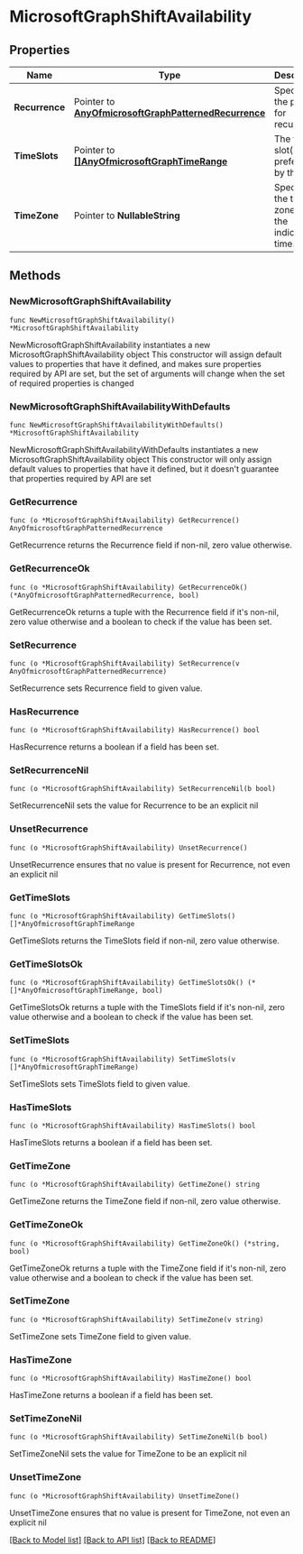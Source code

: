 # MicrosoftGraphShiftAvailability

## Properties

Name | Type | Description | Notes
------------ | ------------- | ------------- | -------------
**Recurrence** | Pointer to [**AnyOfmicrosoftGraphPatternedRecurrence**](anyOf&lt;microsoft.graph.patternedRecurrence&gt;.md) | Specifies the pattern for recurrence | [optional] 
**TimeSlots** | Pointer to [**[]AnyOfmicrosoftGraphTimeRange**](AnyOfmicrosoftGraphTimeRange.md) | The time slot(s) preferred by the user. | [optional] 
**TimeZone** | Pointer to **NullableString** | Specifies the time zone for the indicated time. | [optional] 

## Methods

### NewMicrosoftGraphShiftAvailability

`func NewMicrosoftGraphShiftAvailability() *MicrosoftGraphShiftAvailability`

NewMicrosoftGraphShiftAvailability instantiates a new MicrosoftGraphShiftAvailability object
This constructor will assign default values to properties that have it defined,
and makes sure properties required by API are set, but the set of arguments
will change when the set of required properties is changed

### NewMicrosoftGraphShiftAvailabilityWithDefaults

`func NewMicrosoftGraphShiftAvailabilityWithDefaults() *MicrosoftGraphShiftAvailability`

NewMicrosoftGraphShiftAvailabilityWithDefaults instantiates a new MicrosoftGraphShiftAvailability object
This constructor will only assign default values to properties that have it defined,
but it doesn't guarantee that properties required by API are set

### GetRecurrence

`func (o *MicrosoftGraphShiftAvailability) GetRecurrence() AnyOfmicrosoftGraphPatternedRecurrence`

GetRecurrence returns the Recurrence field if non-nil, zero value otherwise.

### GetRecurrenceOk

`func (o *MicrosoftGraphShiftAvailability) GetRecurrenceOk() (*AnyOfmicrosoftGraphPatternedRecurrence, bool)`

GetRecurrenceOk returns a tuple with the Recurrence field if it's non-nil, zero value otherwise
and a boolean to check if the value has been set.

### SetRecurrence

`func (o *MicrosoftGraphShiftAvailability) SetRecurrence(v AnyOfmicrosoftGraphPatternedRecurrence)`

SetRecurrence sets Recurrence field to given value.

### HasRecurrence

`func (o *MicrosoftGraphShiftAvailability) HasRecurrence() bool`

HasRecurrence returns a boolean if a field has been set.

### SetRecurrenceNil

`func (o *MicrosoftGraphShiftAvailability) SetRecurrenceNil(b bool)`

 SetRecurrenceNil sets the value for Recurrence to be an explicit nil

### UnsetRecurrence
`func (o *MicrosoftGraphShiftAvailability) UnsetRecurrence()`

UnsetRecurrence ensures that no value is present for Recurrence, not even an explicit nil
### GetTimeSlots

`func (o *MicrosoftGraphShiftAvailability) GetTimeSlots() []*AnyOfmicrosoftGraphTimeRange`

GetTimeSlots returns the TimeSlots field if non-nil, zero value otherwise.

### GetTimeSlotsOk

`func (o *MicrosoftGraphShiftAvailability) GetTimeSlotsOk() (*[]*AnyOfmicrosoftGraphTimeRange, bool)`

GetTimeSlotsOk returns a tuple with the TimeSlots field if it's non-nil, zero value otherwise
and a boolean to check if the value has been set.

### SetTimeSlots

`func (o *MicrosoftGraphShiftAvailability) SetTimeSlots(v []*AnyOfmicrosoftGraphTimeRange)`

SetTimeSlots sets TimeSlots field to given value.

### HasTimeSlots

`func (o *MicrosoftGraphShiftAvailability) HasTimeSlots() bool`

HasTimeSlots returns a boolean if a field has been set.

### GetTimeZone

`func (o *MicrosoftGraphShiftAvailability) GetTimeZone() string`

GetTimeZone returns the TimeZone field if non-nil, zero value otherwise.

### GetTimeZoneOk

`func (o *MicrosoftGraphShiftAvailability) GetTimeZoneOk() (*string, bool)`

GetTimeZoneOk returns a tuple with the TimeZone field if it's non-nil, zero value otherwise
and a boolean to check if the value has been set.

### SetTimeZone

`func (o *MicrosoftGraphShiftAvailability) SetTimeZone(v string)`

SetTimeZone sets TimeZone field to given value.

### HasTimeZone

`func (o *MicrosoftGraphShiftAvailability) HasTimeZone() bool`

HasTimeZone returns a boolean if a field has been set.

### SetTimeZoneNil

`func (o *MicrosoftGraphShiftAvailability) SetTimeZoneNil(b bool)`

 SetTimeZoneNil sets the value for TimeZone to be an explicit nil

### UnsetTimeZone
`func (o *MicrosoftGraphShiftAvailability) UnsetTimeZone()`

UnsetTimeZone ensures that no value is present for TimeZone, not even an explicit nil

[[Back to Model list]](../README.md#documentation-for-models) [[Back to API list]](../README.md#documentation-for-api-endpoints) [[Back to README]](../README.md)


